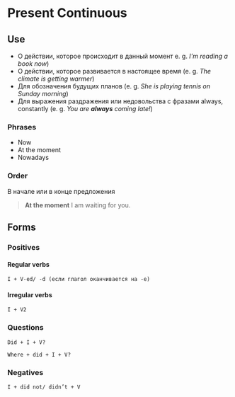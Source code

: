 # Present Continuous 

## Use
* О действии, которое происходит в данный момент e. g. *I'm reading a book now*)
* О действии, которое развивается в настоящее время (e. g. *The climate is getting warmer*)
* Для обозначения будущих планов (e. g. *She is playing tennis on Sunday morning*)
* Для выражения раздражения или недовольства с фразами always, constantly (e. g. *You are **always** coming late!*)


### Phrases
* Now
* At the moment
* Nowadays

### Order
В начале или в конце предложения
> **At the moment** I am waiting for you.

## Forms

### Positives

#### Regular verbs
    I + V-ed/ -d (если глагол оканчивается на -е)
> 

#### Irregular verbs
    I + V2
> 

### Questions
    Did + I + V?
> 

    Where + did + I + V?
> 

### Negatives
    I + did not/ didn’t + V
> 
